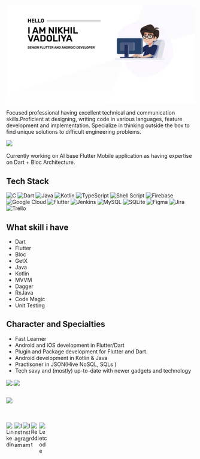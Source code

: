 
  ![Nikhil profile](https://raw.githubusercontent.com/NikhilVadoliya/NikhilVadoliya/master/profile.jpg)



Focused professional having excellent technical and communication skills.Proficient at designing, writing code in various languages, feature development and implementation. Specialize in thinking outside the box to find unique solutions to difficult engineering problems.

[![](https://visitcount.itsvg.in/api?id=NikhilVadoliya&icon=0&color=12)](https://visitcount.itsvg.in)

Currently working on AI base Flutter Mobile application as having expertise on Dart + Bloc Architecture.

## Tech Stack
![C](https://img.shields.io/badge/c-%2300599C.svg?style=for-the-badge&logo=c&logoColor=white) ![Dart](https://img.shields.io/badge/dart-%230175C2.svg?style=for-the-badge&logo=dart&logoColor=white) ![Java](https://img.shields.io/badge/java-%23ED8B00.svg?style=for-the-badge&logo=java&logoColor=white) ![Kotlin](https://img.shields.io/badge/kotlin-%230095D5.svg?style=for-the-badge&logo=kotlin&logoColor=white) ![TypeScript](https://img.shields.io/badge/typescript-%23007ACC.svg?style=for-the-badge&logo=typescript&logoColor=white) ![Shell Script](https://img.shields.io/badge/shell_script-%23121011.svg?style=for-the-badge&logo=gnu-bash&logoColor=white) ![Firebase](https://img.shields.io/badge/firebase-%23039BE5.svg?style=for-the-badge&logo=firebase) ![Google Cloud](https://img.shields.io/badge/Google%20Cloud-%234285F4.svg?style=for-the-badge&logo=google-cloud&logoColor=white) ![Flutter](https://img.shields.io/badge/Flutter-%2302569B.svg?style=for-the-badge&logo=Flutter&logoColor=white) ![Jenkins](https://img.shields.io/badge/jenkins-%232C5263.svg?style=for-the-badge&logo=jenkins&logoColor=white) ![MySQL](https://img.shields.io/badge/mysql-%2300f.svg?style=for-the-badge&logo=mysql&logoColor=white) ![SQLite](https://img.shields.io/badge/sqlite-%2307405e.svg?style=for-the-badge&logo=sqlite&logoColor=white) 	![Figma](https://img.shields.io/badge/figma-%23F24E1E.svg?style=for-the-badge&logo=figma&logoColor=white) ![Jira](https://img.shields.io/badge/jira-%230A0FFF.svg?style=for-the-badge&logo=jira&logoColor=white) ![Trello](https://img.shields.io/badge/Trello-%23026AA7.svg?style=for-the-badge&logo=Trello&logoColor=white)



## **What skill i have**
 
 - Dart
 - Flutter
 - Bloc
 - GetX
 - Java
 - Kotlin
 - MVVM
 - Dagger
 - RxJava
 - Code Magic
 - Unit Testing 
 
 ## **Character and Specialties**
 - Fast Learner
 - Android and iOS development in Flutter/Dart
 - Plugin and Package development for Flutter and Dart.
 - Android development in Kotlin & Java
 - Practisoner in JSON(Hive NoSQL, SQLs )
 - Tech savy and (mostly) up-to-date with newer gadgets and technology


<a href="https://github.com/NikhilVadoliya/NikhilVadoliya">
<img align="center" src ="https://github-readme-stats.vercel.app/api?username=NikhilVadoliya&&show_icons=true&title_color=212121&icon_color=757575&hide=issues&text_color=424242&bg_color=ffffff"/>
</a>
<a href="https://github.com/NikhilVadoliya/NikhilVadoliya">
<img align="center" src="https://github-readme-stats.vercel.app/api/top-langs/?username=NikhilVadoliya&layout=compact&title_color=212121"/>
 </a>
<br/>
<br/>

![](https://github-readme-streak-stats.herokuapp.com/?user=NikhilVadoliya&theme=city_light&hide_border=false)<br/>
<br/>
<br/>



<a href="https://in.linkedin.com/in/nikhil-vadoliya-8882459b">
  <img align="left" alt="Linkedin" width="22px" src="https://cdn.jsdelivr.net/npm/simple-icons@v3/icons/linkedin.svg" />
</a>
<a href="https://www.instagram.com/nikhil_vadoliya/">
  <img align="left" alt="Instagram" width="22px" src="https://cdn.jsdelivr.net/npm/simple-icons@v3/icons/instagram.svg" />
</a>
<a href="https://www.facebook.com/nikhil.vadoliya.9">
  <img align="left" alt="Instagram" width="22px" src="https://cdn.jsdelivr.net/npm/simple-icons@3.2.0/icons/facebook.svg" />
</a>
<a href="https://stackoverflow.com/users/9512756/nikhil-vadoliya">
  <img align="left" alt=" Reddit" width="22px" src="https://cdn.jsdelivr.net/npm/simple-icons@v3/icons/stackoverflow.svg" />
</a>
<a href="mailto:vadoliya.nikhil99@gmail.com">
  <img align="left" alt="Leetcode" width="22px" src="https://cdn.jsdelivr.net/npm/simple-icons@v3/icons/gmail.svg" />
</a>



